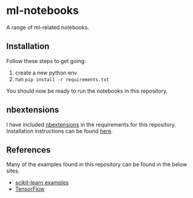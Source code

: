 # ml-notebooks
A range of ml-related notebooks.

## Installation
Follow these steps to get going:
1. create a new python env
2. run `pip install -r requirements.txt`

You should now be ready to run the notebooks in this repository. 

## nbextensions
I have included [nbextensions](https://pypi.org/project/jupyter-contrib-nbextensions/) in the requirements for this repository. Installation 
instructions can be found [here](https://jupyter-contrib-nbextensions.readthedocs.io/en/latest/install.html).

## References
Many of the examples found in this repository can be found in the below sites.
- [scikit-learn examples](https://scikit-learn.org/stable/auto_examples/index.html)
- [TensorFlow](https://www.tensorflow.org/)

